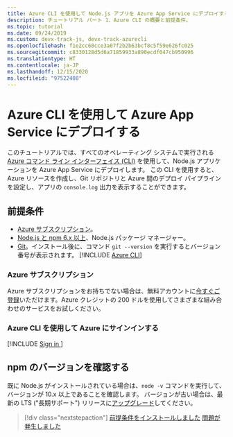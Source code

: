 ```yaml
---
title: Azure CLI を使用して Node.js アプリを Azure App Service にデプロイする
description: チュートリアル パート 1、Azure CLI の概要と前提条件。
ms.topic: tutorial
ms.date: 09/24/2019
ms.custom: devx-track-js, devx-track-azurecli
ms.openlocfilehash: f1e2cc68cce3a07f2b2b63bcf8c5f59e626fc025
ms.sourcegitcommit: c8330128d5d6a71859933a890ecdf047cb950996
ms.translationtype: HT
ms.contentlocale: ja-JP
ms.lasthandoff: 12/15/2020
ms.locfileid: "97522408"
---
```

# <a name="deploy-to-azure-app-service-using-the-azure-cli"></a>Azure CLI を使用して Azure App Service にデプロイする

このチュートリアルでは、すべてのオペレーティング システムで実行される [Azure コマンド ライン インターフェイス (CLI)](/cli/azure/overview?view=azure-cli-latest&preserve-view=false) を使用して、Node.js アプリケーションを Azure App Service にデプロイします。 この CLI を使用すると、Azure リソースを作成し、Git リポジトリと Azure 間のデプロイ パイプラインを設定し、アプリの `console.log` 出力を表示することができます。

## <a name="prerequisites"></a>前提条件

- [Azure サブスクリプション](#azure-subscription)。
- [Node.js と npm 6.x 以上](https://nodejs.org/en/download)、Node.js パッケージ マネージャー。
- [Git](https://git-scm.com/downloads)。インストール後に、コマンド `git --version` を実行するとバージョン番号が表示されます。
[!INCLUDE [Azure CLI](../includes/azure-cli-prepare-your-environment-no-header.md)]


### <a name="azure-subscription"></a>Azure サブスクリプション

Azure サブスクリプションをお持ちでない場合は、無料アカウントに[今すぐご登録](https://azure.microsoft.com/free/?utm_source=campaign&utm_campaign=vscode-tutorial-node-git&mktingSource=vscode-tutorial-node-git)いただけます。Azure クレジットの 200 ドルを使用してさまざまな組み合わせのサービスをお試しください。

### <a name="sign-in-to-azure-with-azure-cli"></a>Azure CLI を使用して Azure にサインインする

[!INCLUDE [Sign in ](../azure-cli/includes/interactive-login.md)]

## <a name="check-npm-version"></a>npm のバージョンを確認する

既に Node.js がインストールされている場合は、`node -v` コマンドを実行して、バージョンが 10.x 以上であることを確認します。 バージョンが古い場合は、最新の LTS ("長期サポート") リリースに[アップグレード](https://nodejs.org/en/download/)してください。

> [!div class="nextstepaction"]
> [前提条件をインストールしました](tutorial-vscode-azure-cli-node-02.md) [問題が発生しました](https://www.research.net/r/PWZWZ52?tutorial=node-deployment&step=getting-started)

